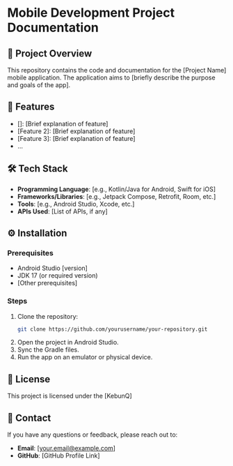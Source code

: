 # Mobile Development Project Documentation

## 📱 Project Overview

This repository contains the code and documentation for the [Project Name] mobile application. The application aims to [briefly describe the purpose and goals of the app].

## 🚀 Features

- []: [Brief explanation of feature]
- [Feature 2]: [Brief explanation of feature]
- [Feature 3]: [Brief explanation of feature]
- ...

## 🛠️ Tech Stack

- **Programming Language**: [e.g., Kotlin/Java for Android, Swift for iOS]
- **Frameworks/Libraries**: [e.g., Jetpack Compose, Retrofit, Room, etc.]
- **Tools**: [e.g., Android Studio, Xcode, etc.]
- **APIs Used**: [List of APIs, if any]

## ⚙️ Installation

### Prerequisites

- Android Studio [version]
- JDK 17 (or required version)
- [Other prerequisites]

### Steps

1. Clone the repository:
   ```bash
   git clone https://github.com/yourusername/your-repository.git
   ```
2. Open the project in Android Studio.
3. Sync the Gradle files.
4. Run the app on an emulator or physical device.

## 📜 License

This project is licensed under the [KebunQ]

## 📧 Contact

If you have any questions or feedback, please reach out to:
- **Email**: [your.email@example.com]
- **GitHub**: [GitHub Profile Link]

